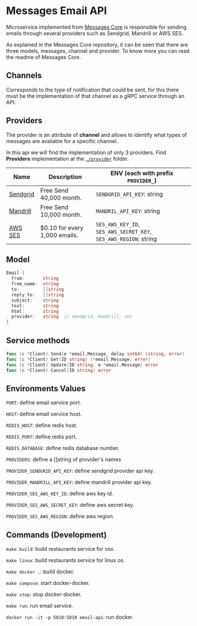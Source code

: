 # Messages Email API

Microservice implemented from [Messages Core](https://github.com/microapis/messages-core) is responsible for sending emails through several providers such as Sendgrid, Mandrill or AWS SES.

As explained in the Messages Core repository, it can be seen that there are three models, messages, channel and provider. To know more you can read the readme of Messages Core.

## Channels

Corresponds to the type of notification that could be sent, for this there must be the implementation of that channel as a gRPC service through an API.

## Providers

The provider is an attribute of **channel** and allows to identify what types of messages are available for a specific channel.

In this api we will find the implementation of only 3 providers. Find **Providers** implementation at the [`./provider`](./providers) folder.

| Name                                   | Description                    | ENV (each with prefix `PROVIDER_`)                               |
| -------------------------------------- | ------------------------------ | ---------------------------------------------------------------- |
| [Sendgrid](https://sendgrid.com/)      | Free Send 40,000 month.        | `SENDGRID_API_KEY`: string                                       |
| [Mandrill](https://mandrill.com/)      | Free Send 10,000 month.        | `MANDRIL_API_KEY`: string                                        |
| [AWS SES](https://aws.amazon.com/ses/) | \$0.10 for every 1,000 emails. | `SES_AWS_KEY_ID`, `SES_AWS_SECRET_KEY`, `SES_AWS_REGION`: string |

## Model

```go
Email {
  from:       string
  from_name:  string
  to:         []string
  reply_to:   []string
  subject:    string
  text:       string
  html:       string
  provider:   string  // sendgrid, mandrill, ses
}
```

## Service methods

```go
func (c *Client) Send(e *email.Message, delay int64) (string, error)
func (c *Client) Get(ID string) (*email.Message, error)
func (c *Client) Update(ID string, e *email.Message) error
func (c *Client) Cancel(ID string) error
```

## Environments Values

`PORT`: define email service port.

`HOST`: define email service host.

`REDIS_HOST`: define redis host.

`REDIS_PORT`: define redis port.

`REDIS_DATABASE`: define redis database number.

`PROVIDERS`: define a []string of provider's names

`PROVIDER_SENDGRID_API_KEY`: define sendgrid provider api key.

`PROVIDER_MANDRILL_API_KEY`: define mandrill provider api key.

`PROVIDER_SES_AWS_KEY_ID`: define aws key id.

`PROVIDER_SES_AWS_SECRET_KEY`: define aws secret key.

`PROVIDER_SES_AWS_REGION`: define aws region.

## Commands (Development)

`make build`: build restaurants service for osx.

`make linux`: build restaurants service for linux os.

`make docker .`: build docker.

`make compose`: start docker-docker.

`make stop`: stop docker-docker.

`make run`: run email service.

`docker run -it -p 5010:5010 email-api`: run docker.
